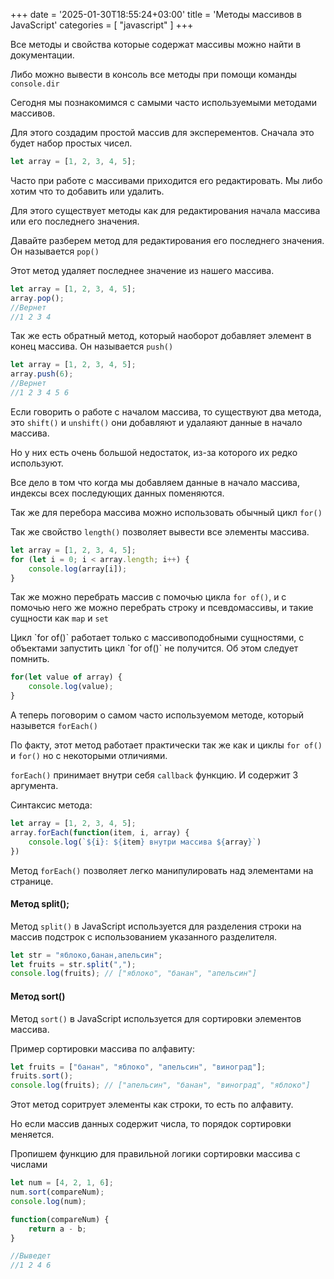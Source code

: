 +++
date = '2025-01-30T18:55:24+03:00'
title = 'Методы массивов в JavaScript'
categories = [ "javascript" ]
+++

Все методы и свойства которые содержат массивы 
можно найти в документации.

Либо можно вывести в консоль все методы при помощи 
команды `console.dir`

Сегодня мы познакомимся с самыми часто используемыми
методами массивов.

Для этого создадим простой массив для эксперементов.
Сначала это будет набор простых чисел.

```js
let array = [1, 2, 3, 4, 5];
```
Часто при работе с массивами приходится его редактировать.
Мы либо хотим что то добавить или удалить.

Для этого существует методы как для редактирования 
начала массива или его последнего значения.

Давайте разберем метод для редактирования его последнего 
значения. Он называется `pop()` 

Этот метод удаляет последнее значение из нашего массива.

```js
let array = [1, 2, 3, 4, 5];
array.pop();
//Вернет
//1 2 3 4 
```

Так же есть обратный метод, который наоборот добавляет 
элемент в конец массива. Он называется `push()` 

```js
let array = [1, 2, 3, 4, 5];
array.push(6);
//Вернет
//1 2 3 4 5 6 
```

Если говорить о работе с началом массива, то существуют два 
метода, это `shift()` и `unshift()` они добавляют и 
удалаяют данные в начало массива.

Но у них есть очень большой недостаток, из-за которого 
их редко используют.

Все дело в том что когда мы добавляем данные в начало 
массива, индексы всех последующих данных поменяются.

Так же для перебора массива можно использовать 
обычный цикл `for()`

Так же свойство `length()` позволяет вывести все
элементы массива.

```js
let array = [1, 2, 3, 4, 5];
for (let i = 0; i < array.length; i++) {
    console.log(array[i]);
}
```

Так же можно перебрать массив с помочью цикла `for of()`,
и с помочью него же можно перебрать строку и псевдомассивы, 
и такие сущности как `map` и `set`

<p class="gray">
Цикл `for of()` работает только с массивоподобными
сущностями, с объектами запустить цикл `for of()`
не получится. Об этом следует помнить.
</p>

```js
for(let value of array) {
    console.log(value);
}
```

А теперь поговорим о самом часто используемом методе, 
который назывется `forEach()`

По факту, этот метод работает практически так же как 
и циклы `for of()` и `for()` но с некоторыми отличиями. 


`forEach()` принимает внутри себя `callback` функцию.
И содержит 3 аргумента. 

Синтаксис метода:

```js
let array = [1, 2, 3, 4, 5];
array.forEach(function(item, i, array) {
    console.log(`${i}: ${item} внутри массива ${array}`)
})
```

Метод `forEach()` позволяет легко манипулировать 
над элементами на странице.

#### Метод split();

Метод `split()` в JavaScript используется для разделения строки на 
массив подстрок с использованием указанного разделителя.

```js
let str = "яблоко,банан,апельсин";
let fruits = str.split(",");
console.log(fruits); // ["яблоко", "банан", "апельсин"]
```

#### Метод sort()

Метод `sort()` в JavaScript используется для сортировки элементов массива.

Пример сортировки массива по алфавиту:

```js
let fruits = ["банан", "яблоко", "апельсин", "виноград"];
fruits.sort();
console.log(fruits); // ["апельсин", "банан", "виноград", "яблоко"]
```

Этот метод соритрует элементы как строки, то есть по алфавиту.

Но если массив данных содержит числа, то порядок 
сортировки меняется.

Пропишем функцию для правильной логики сортировки массива с числами

```js
let num = [4, 2, 1, 6];
num.sort(compareNum);
console.log(num);

function(compareNum) {
    return a - b;
}

//Выведет
//1 2 4 6
```